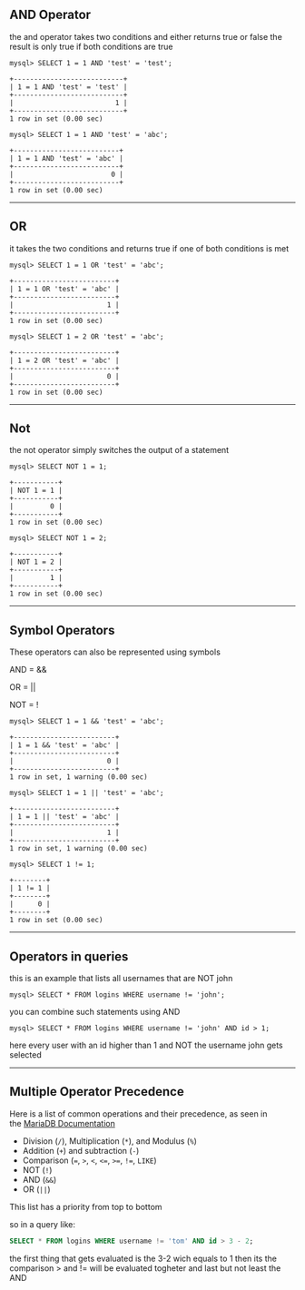 
## AND Operator

the and operator takes two conditions and either returns true or false
the result is only true if both conditions are true

```shell-session
mysql> SELECT 1 = 1 AND 'test' = 'test';

+---------------------------+
| 1 = 1 AND 'test' = 'test' |
+---------------------------+
|                         1 |
+---------------------------+
1 row in set (0.00 sec)

mysql> SELECT 1 = 1 AND 'test' = 'abc';

+--------------------------+
| 1 = 1 AND 'test' = 'abc' |
+--------------------------+
|                        0 |
+--------------------------+
1 row in set (0.00 sec)
```

------
## OR

it takes the two conditions and returns true if one of both conditions is met 

```shell-session
mysql> SELECT 1 = 1 OR 'test' = 'abc';

+-------------------------+
| 1 = 1 OR 'test' = 'abc' |
+-------------------------+
|                       1 |
+-------------------------+
1 row in set (0.00 sec)

mysql> SELECT 1 = 2 OR 'test' = 'abc';

+-------------------------+
| 1 = 2 OR 'test' = 'abc' |
+-------------------------+
|                       0 |
+-------------------------+
1 row in set (0.00 sec)
```

---
## Not

the not operator simply switches the output of a statement 


```shell-session
mysql> SELECT NOT 1 = 1;

+-----------+
| NOT 1 = 1 |
+-----------+
|         0 |
+-----------+
1 row in set (0.00 sec)

mysql> SELECT NOT 1 = 2;

+-----------+
| NOT 1 = 2 |
+-----------+
|         1 |
+-----------+
1 row in set (0.00 sec)
```



-----
## Symbol Operators

These operators can also be represented using symbols 

AND = && 

OR = || 

NOT = ! 

```shell-session
mysql> SELECT 1 = 1 && 'test' = 'abc';

+-------------------------+
| 1 = 1 && 'test' = 'abc' |
+-------------------------+
|                       0 |
+-------------------------+
1 row in set, 1 warning (0.00 sec)

mysql> SELECT 1 = 1 || 'test' = 'abc';

+-------------------------+
| 1 = 1 || 'test' = 'abc' |
+-------------------------+
|                       1 |
+-------------------------+
1 row in set, 1 warning (0.00 sec)

mysql> SELECT 1 != 1;

+--------+
| 1 != 1 |
+--------+
|      0 |
+--------+
1 row in set (0.00 sec)
```

---

## Operators in queries 

this is an example that lists all usernames that are NOT john 

```shell-session
mysql> SELECT * FROM logins WHERE username != 'john';
```

you can combine such statements using AND 

```shell-session
mysql> SELECT * FROM logins WHERE username != 'john' AND id > 1;
```

here every user with an id higher than 1 and NOT the username john gets selected 

----

## Multiple Operator Precedence

Here is a list of common operations and their precedence, as seen in the [MariaDB Documentation](https://mariadb.com/kb/en/operator-precedence/)

- Division (`/`), Multiplication (`*`), and Modulus (`%`)
- Addition (`+`) and subtraction (`-`)
- Comparison (`=`, `>`, `<`, `<=`, `>=`, `!=`, `LIKE`)
- NOT (`!`)
- AND (`&&`)
- OR (`||`)

This list has a priority from top to bottom 

so in a query like: 

```sql
SELECT * FROM logins WHERE username != 'tom' AND id > 3 - 2;
```

the first thing that gets evaluated is the 3-2 wich equals to 1 
then its the comparison > and != will be evaluated togheter and last but not least the AND 